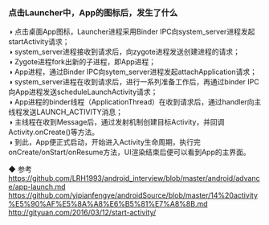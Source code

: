 ### 点击Launcher中，App的图标后，发生了什么  

◑ 点击桌面App图标，Launcher进程采用Binder IPC向system_server进程发起startActivity请求；  
◑ system_server进程接收到请求后，向zygote进程发送创建进程的请求；  
◑ Zygote进程fork出新的子进程，即App进程；  
◑ App进程，通过Binder IPC向sytem_server进程发起attachApplication请求；  
◑ system_server进程在收到请求后，进行一系列准备工作后，再通过binder IPC向App进程发送scheduleLaunchActivity请求；  
◑ App进程的binder线程（ApplicationThread）在收到请求后，通过handler向主线程发送LAUNCH_ACTIVITY消息；  
◑ 主线程在收到Message后，通过发射机制创建目标Activity，并回调Activity.onCreate()等方法。  
◑ 到此，App便正式启动，开始进入Activity生命周期，执行完onCreate/onStart/onResume方法，UI渲染结束后便可以看到App的主界面。  


◆ 参考  
https://github.com/LRH1993/android_interview/blob/master/android/advance/app-launch.md  
https://github.com/yipianfengye/androidSource/blob/master/14%20activity%E5%90%AF%E5%8A%A8%E6%B5%81%E7%A8%8B.md  
http://gityuan.com/2016/03/12/start-activity/    

